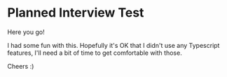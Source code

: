 # Planned Interview Test

Here you go!

I had some fun with this. Hopefully it's OK that I didn't use any Typescript features, I'll need a bit of time to get comfortable with those.

Cheers :)
